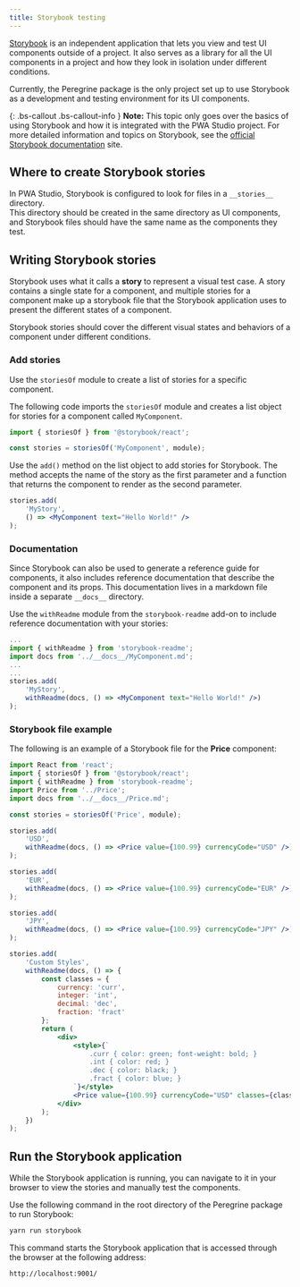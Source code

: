 ```yaml
---
title: Storybook testing
---
```


[Storybook][] is an independent application that lets you view and test UI components outside of a project.
It also serves as a library for all the UI components in a project and how they look in isolation under different conditions.

Currently, the Peregrine package is the only project set up to use Storybook as a development and testing environment for its UI components.

{: .bs-callout .bs-callout-info }
**Note:**
This topic only goes over the basics of using Storybook and how it is integrated with the PWA Studio project.
For more detailed information and topics on Storybook, see the [official Storybook documentation][] site.

## Where to create Storybook stories

In PWA Studio, Storybook is configured to look for files in a `__stories__` directory.  
This directory should be created in the same directory as UI components, and
Storybook files should have the same name as the components they test.

## Writing Storybook stories

Storybook uses what it calls a __story__ to represent a visual test case.
A story contains a single state for a component, and 
multiple stories for a component make up a storybook file that the Storybook application uses to present the different states of a component.

Storybook stories should cover the different visual states and behaviors of a component under different conditions.

### Add stories

Use the `storiesOf` module to create a list of stories for a specific component.

The following code imports the `storiesOf` module and creates a list object for stories for a component called `MyComponent`.

``` jsx
import { storiesOf } from '@storybook/react';

const stories = storiesOf('MyComponent', module);
```

Use the `add()` method on the list object to add stories for Storybook.
The method accepts the name of the story as the first parameter and a function that returns the component to render as the second parameter.

``` jsx
stories.add(
    'MyStory',
    () => <MyComponent text="Hello World!" />
);
```

### Documentation

Since Storybook can also be used to generate a reference guide for components, it also includes reference documentation that describe the component and its props.
This documentation lives in a markdown file inside a separate `__docs__` directory.


Use the `withReadme` module from the `storybook-readme` add-on to include reference documentation with your stories:

``` jsx
...
import { withReadme } from 'storybook-readme';
import docs from '../__docs__/MyComponent.md';
...
...
stories.add(
    'MyStory',
    withReadme(docs, () => <MyComponent text="Hello World!" />)
);
```

### Storybook file example

The following is an example of a Storybook file for the **Price** component:

``` jsx
import React from 'react';
import { storiesOf } from '@storybook/react';
import { withReadme } from 'storybook-readme';
import Price from '../Price';
import docs from '../__docs__/Price.md';

const stories = storiesOf('Price', module);

stories.add(
    'USD',
    withReadme(docs, () => <Price value={100.99} currencyCode="USD" />)
);

stories.add(
    'EUR',
    withReadme(docs, () => <Price value={100.99} currencyCode="EUR" />)
);

stories.add(
    'JPY',
    withReadme(docs, () => <Price value={100.99} currencyCode="JPY" />)
);

stories.add(
    'Custom Styles',
    withReadme(docs, () => {
        const classes = {
            currency: 'curr',
            integer: 'int',
            decimal: 'dec',
            fraction: 'fract'
        };
        return (
            <div>
                <style>{`
                    .curr { color: green; font-weight: bold; }
                    .int { color: red; }
                    .dec { color: black; }
                    .fract { color: blue; }
                `}</style>
                <Price value={100.99} currencyCode="USD" classes={classes} />
            </div>
        );
    })
);
```

## Run the Storybook application

While the Storybook application is running, you can navigate to it in your browser to view the stories and manually test the components.

Use the following command in the root directory of the Peregrine package to run Storybook:

``` sh
yarn run storybook
```

This command starts the Storybook application that is accessed through the browser at the following address:

``` sh
http://localhost:9001/
```

[Storybook]: https://storybook.js.org/
[official Storybook documentation]: https://storybook.js.org/basics/introduction/
